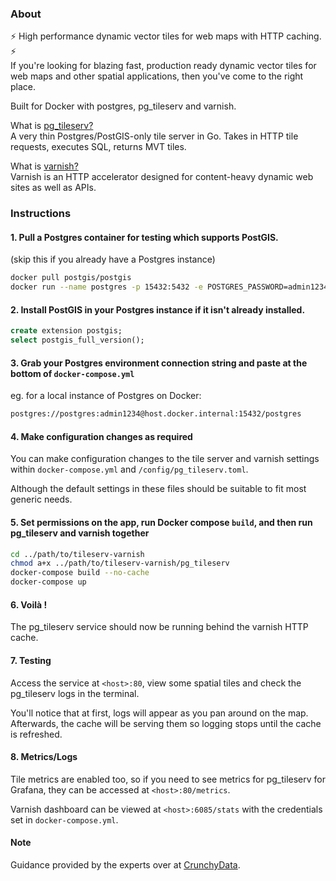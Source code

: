 ### About 
⚡ High performance dynamic vector tiles for web maps with HTTP caching.  ⚡   
 If you're looking for blazing fast, production ready dynamic vector tiles for web maps and other spatial applications, then you've come to the right place.

Built for Docker with postgres, pg_tileserv and varnish.

What is [pg_tileserv?](https://github.com/CrunchyData/pg_tileserv)  
 A very thin Postgres/PostGIS-only tile server in Go. Takes in HTTP tile requests, executes SQL, returns MVT tiles.

What is [varnish?](https://github.com/eea/eea.docker.varnish)  
 Varnish is an HTTP accelerator designed for content-heavy dynamic web sites as well as APIs.

### Instructions
#### 1. Pull a Postgres container for testing which supports PostGIS.  
 (skip this if you already have a Postgres instance)

```bash
docker pull postgis/postgis
docker run --name postgres -p 15432:5432 -e POSTGRES_PASSWORD=admin1234 -d postgis/postgis
```

#### 2. Install PostGIS in your Postgres instance if it isn't already installed.

```sql
create extension postgis;
select postgis_full_version();
```

#### 3. Grab your Postgres environment connection string and paste at the bottom of `docker-compose.yml`  
 eg. for a local instance of Postgres on Docker:

```bash
postgres://postgres:admin1234@host.docker.internal:15432/postgres
```

#### 4. Make configuration changes as required

You can make configuration changes to the tile server and varnish settings within `docker-compose.yml` and `/config/pg_tileserv.toml`.

Although the default settings in these files should be suitable to fit most generic needs.

#### 5. Set permissions on the app, run Docker compose `build`, and then run pg_tileserv and varnish together

```bash
cd ../path/to/tileserv-varnish
chmod a+x ../path/to/tileserv-varnish/pg_tileserv
docker-compose build --no-cache
docker-compose up
```

#### 6. Voilà !

The pg_tileserv service should now be running behind the varnish HTTP cache.

#### 7. Testing

Access the service at `<host>:80`, view some spatial tiles and check the pg_tileserv logs in the terminal. 

You'll notice that at first, logs will appear as you pan around on the map. Afterwards, the cache will be serving them so logging stops until the cache is refreshed.

#### 8. Metrics/Logs

Tile metrics are enabled too, so if you need to see metrics for pg_tileserv for Grafana, they can be accessed at `<host>:80/metrics`.

Varnish dashboard can be viewed at `<host>:6085/stats` with the credentials set in `docker-compose.yml`.

#### Note

Guidance provided by the experts over at [CrunchyData](https://blog.crunchydata.com/).
